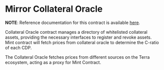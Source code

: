 # Mirror Collateral Oracle <!-- omit in toc -->

**NOTE**: Reference documentation for this contract is available [here](https://docs.mirror.finance/contracts/collateral-oracle).

Collateral Oracle contract manages a directory of whitelisted collateral assets, providing the necessary interfaces to register and revoke assets. Mint contract will fetch prices from collateral oracle to determine the C-ratio of each CDP. 

The Collateral Oracle fetches prices from different sources on the Terra ecosystem, acting as a proxy for Mint Contract.